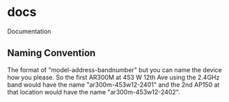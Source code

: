 # docs
Documentation

## Naming Convention
The format of "model-address-bandnumber" but you can name the device how you please. So the first AR300M at 453 W 12th Ave using the 2.4GHz band would have the name "ar300m-453w12-2401" and the 2nd AP150 at that location would have the name "ar300m-453w12-2402".
